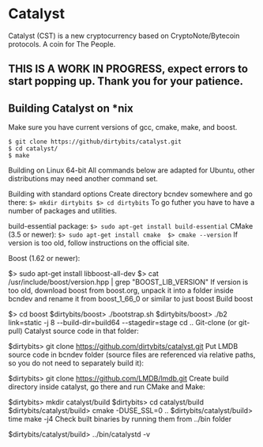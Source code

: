 # Catalyst
Catalyst (CST) is a new cryptocurrency based on CryptoNote/Bytecoin protocols. A coin for The People.

## THIS IS A WORK IN PROGRESS, expect errors to start popping up. Thank you for your patience.

## Building Catalyst on *nix

Make sure you have current versions of gcc, cmake, make, and boost. 
```
$ git clone https://github/dirtybits/catalyst.git
$ cd catalyst/
$ make
```

Building on Linux 64-bit
All commands below are adapted for Ubuntu, other distributions may need another command set.

Building with standard options
Create directory bcndev somewhere and go there:
`
$> mkdir dirtybits
$> cd dirtybits
`
To go futher you have to have a number of packages and utilities.

build-essential package:
`
$> sudo apt-get install build-essential
`
CMake (3.5 or newer):
`
$> sudo apt-get install cmake 
$> cmake --version
`
If version is too old, follow instructions on the official site.

Boost (1.62 or newer):

$> sudo apt-get install libboost-all-dev
$> cat /usr/include/boost/version.hpp | grep "BOOST_LIB_VERSION"
If version is too old, download boost from boost.org, unpack it into a folder inside bcndev and rename it from boost_1_66_0 or similar to just boost Build boost

$> cd boost
$dirtybits/boost> ./bootstrap.sh
$dirtybits/boost> ./b2 link=static -j 8 --build-dir=build64 --stagedir=stage
cd ..
Git-clone (or git-pull) Catalyst source code in that folder:

$dirtybits> git clone https://github.com/dirtybits/catalyst.git
Put LMDB source code in bcndev folder (source files are referenced via relative paths, so you do not need to separately build it):

$dirtybits> git clone https://github.com/LMDB/lmdb.git
Create build directory inside catalyst, go there and run CMake and Make:

$dirtybits> mkdir catalyst/build
$dirtybits> cd catalyst/build
$dirtybits/catalyst/build> cmake -DUSE_SSL=0 ..
$dirtybits/catalyst/build> time make -j4
Check built binaries by running them from ../bin folder

$dirtybits/catalyst/build> ../bin/catalystd -v
